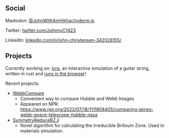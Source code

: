 ## Social
Mastodon: [@JohnWithAnH@hachyderm.io](https://hachyderm.io/@JohnWithAnH)

Twitter: [twitter.com/JohnnyC1423](https://twitter.com/JohnnyC1423)

LinkedIn: [linkedin.com/in/john-christensen-342028155/](https://www.linkedin.com/in/john-christensen-342028155/)

## Projects

Currently working on: [lyra](https://github.com/JohnEdChristensen/lyra), an interactive simulation of a guitar string, written in rust and [runs in the browser](https://johnedchristensen.github.io/lyra/)!

Recent projects: 
- [WebbCompare](https://www.webbcompare.com/)
  - Convenient way to compare Hubble and Webb Images
  - Appeared on NPR: https://www.npr.org/2022/07/18/1111808405/comparing-james-webb-space-telescope-hubble-nasa
- [SymmetryReduceBZ.jl](https://github.com/jerjorg/SymmetryReduceBZ.jl)
  - Novel algorithm for calculating the Irreducible Brillouin Zone. Used in materials simulation.

<!--
**JohnEdChristensen/JohnEdChristensen** is a ✨ _special_ ✨ repository because its `README.md` (this file) appears on your GitHub profile.

Here are some ideas to get you started:

- 🔭 I’m currently working on ...
- 🌱 I’m currently learning ...
- 👯 I’m looking to collaborate on ...
- 🤔 I’m looking for help with ...
- 💬 Ask me about ...
- 📫 How to reach me: ...
- 😄 Pronouns: ...
- ⚡ Fun fact: ...
-->

